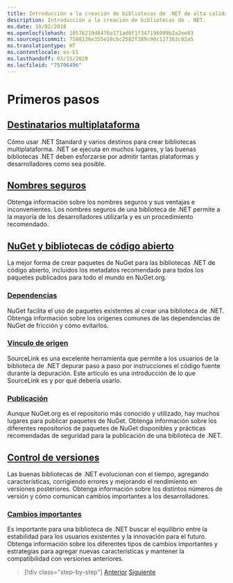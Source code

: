 ```yaml
---
title: Introducción a la creación de bibliotecas de .NET de alta calidad
description: Introducción a la creación de bibliotecas de . NET.
ms.date: 10/02/2018
ms.openlocfilehash: 10576219d8470a171ad0f1f347196999b2a2ee03
ms.sourcegitcommit: 7588136e355e10cbc2582f389c90c127363c02a5
ms.translationtype: HT
ms.contentlocale: es-ES
ms.lasthandoff: 03/15/2020
ms.locfileid: "75706496"
---
```

# <a name="get-started"></a>Primeros pasos

## <a name="cross-platform-targeting"></a>[Destinatarios multiplataforma](./cross-platform-targeting.md)

Cómo usar .NET Standard y varios destinos para crear bibliotecas multiplataforma. .NET se ejecuta en muchos lugares, y las buenas bibliotecas .NET deben esforzarse por admitir tantas plataformas y desarrolladores como sea posible.

## <a name="strong-naming"></a>[Nombres seguros](./strong-naming.md)

Obtenga información sobre los nombres seguros y sus ventajas e inconvenientes. Los nombres seguros de una biblioteca de .NET permite a la mayoría de los desarrolladores utilizarla y es un procedimiento recomendado.

## <a name="nuget-and-open-source-libraries"></a>[NuGet y bibliotecas de código abierto](./nuget.md)

La mejor forma de crear paquetes de NuGet para las bibliotecas .NET de código abierto, incluidos los metadatos recomendado para todos los paquetes publicados para todo el mundo en NuGet.org.

### <a name="dependencies"></a>[Dependencias](./dependencies.md)

NuGet facilita el uso de paquetes existentes al crear una biblioteca de .NET. Obtenga información sobre los orígenes comunes de las dependencias de NuGet de fricción y cómo evitarlos.

### <a name="source-link"></a>[Vínculo de origen](./sourcelink.md)

SourceLink es una excelente herramienta que permite a los usuarios de la biblioteca de .NET depurar paso a paso por instrucciones el código fuente durante la depuración. Este artículo es una introducción de lo que SourceLink es y por qué debería usarlo.

### <a name="publishing"></a>[Publicación](./publish-nuget-package.md)

Aunque NuGet.org es el repositorio más conocido y utilizado, hay muchos lugares para publicar paquetes de NuGet. Obtenga información sobre los diferentes repositorios de paquetes de NuGet disponibles y prácticas recomendadas de seguridad para la publicación de una biblioteca de .NET.

## <a name="versioning"></a>[Control de versiones](./versioning.md)

Las buenas bibliotecas de .NET evolucionan con el tiempo, agregando características, corrigiendo errores y mejorando el rendimiento en versiones posteriores. Obtenga información sobre los distintos números de versión y cómo comunican cambios importantes a los desarrolladores.

### <a name="breaking-changes"></a>[Cambios importantes](./breaking-changes.md)

Es importante para una biblioteca de .NET buscar el equilibrio entre la estabilidad para los usuarios existentes y la innovación para el futuro. Obtenga información sobre los diferentes tipos de cambios importantes y estrategias para agregar nuevas características y mantener la compatibilidad con versiones anteriores.

>[!div class="step-by-step"]
>[Anterior](index.md)
>[Siguiente](cross-platform-targeting.md)
